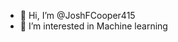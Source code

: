 - 👋 Hi, I’m @JoshFCooper415
- 👀 I’m interested in Machine learning

<!---
JoshFCooper415/JoshFCooper415 is a ✨ special ✨ repository because its `README.md` (this file) appears on your GitHub profile.
You can click the Preview link to take a look at your changes.
--->
